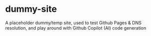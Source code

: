 # dummy-site
A placeholder dummy/temp site, used to test Github Pages &amp; DNS resolution, and play around with Github Copilot (AI) code generation
